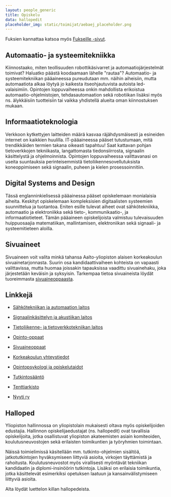 ```yaml
---
layout: people_generic
title: Opiskelu
data: hallopedit
placeholder_img: static/toimijat/aebaej_placeholder.png
---
```

Fuksien kannattaa katsoa myös [Fukseille -sivut](fuksit).

## Automaatio- ja systeemitekniikka

Kiinnostaako, miten teollisuuden robottikäsivarret ja automaatiojärjestelmät toimivat? Haluatko päästä koodaamaan lähelle "rautaa"? Automaatio- ja systeemitekniikan pääaineessa pureudutaan mm. näihin aiheisiin, mutta automaatiota alkaa löytyä jo kaikesta itseohjautuvista autoista led-valaisimiin. Opintojen loppuvaiheessa onkin mahdollista erikoistua automaatio-ohjelmistojen, tehdasautomaation sekä robotiikan lisäksi myös ns. älykkäisiin tuotteisiin tai vaikka yhdistellä alueita oman kiinnostuksen mukaan.

## Informaatioteknologia

Verkkoon kytkettyjen laitteiden määrä kasvaa räjähdysmäisesti ja esineiden internet on kaikkien huulilla. IT-pääaineessa pääset tutustumaan, mitä trendikkäiden termien takana oikeasti tapahtuu! Saat kattavan pohjan tietoverkkojen tekniikasta, langattomasta tiedonsiirrosta, signaalin käsittelystä ja ohjelmoinnista. Opintojen loppuvaiheessa valittavanasi on useita suuntauksia perinteisemmistä tietoliikennesovellutuksista koneoppimiseen sekä signaalin, puheen ja kielen prosessoinnitiin.

## Digital Systems and Design

Tässä englanninkielisessä pääainessa pääset opiskelemaan monialaisia aiheita. Keskityt opiskelemaan kompleksisien digitaalisten systeemien suunnittelua ja tuotantoa. Eniten esille tulevat aiheet ovat sähkötekniikka, automaatio ja elektroniikka sekä tieto-, kommunikaatio-, ja informaatiotieteet. Tämän pääaineen opiskelijoista valmistuu tulevaisuuden huippuosaajia matematiikan, mallintamisen, elektroniikan sekä signaali- ja systeemitieteen aloilla.

## Sivuaineet

Sivuaineen voit valita minkä tahansa Aalto-yliopiston alaisen korkeakoulun sivuainetarjonnasta. Suurin osa kandidaattivaiheen kohteista on vapaasti valittavissa, mutta huomaa joissakin tapauksissa vaadittu sivuainehaku, joka järjestetään keväisin ja syksyisin. Tarkempaa tietoa sivuaineista löydät tuoreimmasta [sivuaineoppaasta](http://studyguides.aalto.fi/minors-guide/).

## Linkkejä

* [Sähkötekniikan ja automaation laitos](http://eea.aalto.fi/fi/)
* [Signaalinkäsittelyn ja akustiikan laitos](http://spa.aalto.fi/fi/)
* [Tietoliikenne- ja tietoverkkotekniikan laitos](http://comnet.aalto.fi/fi/)

* [Opinto-oppaat](http://studyguides.aalto.fi/elec/)
* [Sivuaineoppaat](http://studyguides.aalto.fi/minors-guide/)
* [Korkeakoulun yhteystiedot](https://into.aalto.fi/display/fikandelec/Yhteystiedot)
* [Opintopsykologi ja opiskelutaidot](https://into.aalto.fi/display/fiopisk/Opinto-+ja+uraohjauspsykologit)
* [Tutkintosääntö](https://into.aalto.fi/pages/viewpage.action?pageId=1183863)

* [Tenttiarkisto](http://www.tenttiarkisto.fi)
* [Nyyti ry](https://www.nyyti.fi/)

## Halloped

Yliopiston hallinnossa on yliopistolain mukaisesti oltava myös opiskelijoiden edustajia. Hallinnon opiskelijaedustajat (ns. hallopedit) ovat tavallisia opiskelijoita, jotka osallistuvat yliopiston akateemisten asiain komiteoiden, koulutusneuvostojen sekä erilaisten toimikuntien ja työryhmien toimintaan.

Näissä toimielimissä käsitellään mm. tutkinto-ohjelmien sisältöä, jatkotutkintojen hyväksymiseen liittyviä asioita, virkojen täyttämistä ja rahoitusta. Koulutusneuvostot myös virallisesti myöntävät tekniikan kandidaatin ja diplomi-insinöörin tutkintoja. Lisäksi on erilaisia toimikuntia, jotka käsittelevät esimerkiksi opetuksen laatuun ja kansainvälistymiseen liittyviä asioita.

Alta löydät luettelon killan hallopedeista.
